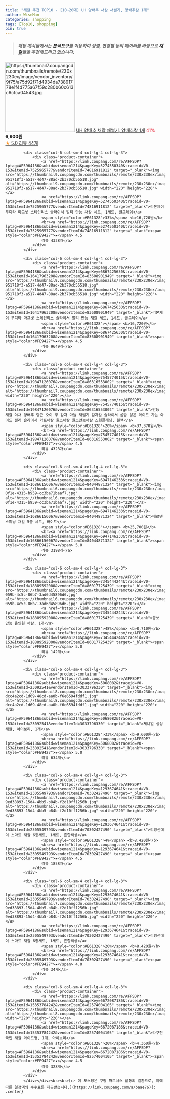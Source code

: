 ```yaml
---
title: "채칼 추천 TOP10 - [10~20대] UH 양배추 채칼 채썰기, 양배추칼 1개"
author: WiseMan
categories: shopping
tags: [Top10, shopping]
pin: true
---
```


> ##### 해당 게시물에서는 [**분석도구**](https://itemscout.io/)를 이용하여 **성별**, **연령별** 등의 데이터를 바탕으로 [**채칼**](https://link.coupang.com/a/baae76)들을 추천해드리고 있습니다.
<div class="container"><div class="row">
            <div class="col-6 col-sm-4 col-lg-4 col-lg-3">
                <div class="product-container">
                    <a href="https://link.coupang.com/re/AFFSDP?lptag=AF5964186&subid=wiseman1214&pageKey=7720982759&traceid=V0-153&itemId=20721662174&vendorItemId=87792484320" target="_blank"><img src="https://thumbnail7.coupangcdn.com/thumbnails/remote/230x230ex/image/vendor_inventory/9f75/a75d92f71d4934da73891778e1f4d775a67f59c280b60c613c6cfca04543.jpg" alt="https://thumbnail7.coupangcdn.com/thumbnails/remote/230x230ex/image/vendor_inventory/9f75/a75d92f71d4934da73891778e1f4d775a67f59c280b60c613c6cfca04543.jpg" width="220" height="220"></a>
                    <a href="https://link.coupang.com/re/AFFSDP?lptag=AF5964186&subid=wiseman1214&pageKey=7720982759&traceid=V0-153&itemId=20721662174&vendorItemId=87792484320" target="_blank">UH 양배추 채칼 채썰기, 양배추칼 1개</a>
                    <span style="color:#E61328">41%</span> <b>6,900원</b>
                    <br><a href="https://link.coupang.com/re/AFFSDP?lptag=AF5964186&subid=wiseman1214&pageKey=7720982759&traceid=V0-153&itemId=20721662174&vendorItemId=87792484320" target="_blank"><span style="color:#FE9427">★</span> 5.0
                    리뷰 44개</a>
                </div>
            </div>
            
            <div class="col-6 col-sm-4 col-lg-4 col-lg-3">
                <div class="product-container">
                    <a href="https://link.coupang.com/re/AFFSDP?lptag=AF5964186&subid=wiseman1214&pageKey=5274550340&traceid=V0-153&itemId=7525965777&vendorItemId=74816911812" target="_blank"><img src="https://thumbnail9.coupangcdn.com/thumbnails/remote/230x230ex/image/retail/images/4287847503566309-951718f3-a517-4d47-88ad-2b370cb56518.jpg" alt="https://thumbnail9.coupangcdn.com/thumbnails/remote/230x230ex/image/retail/images/4287847503566309-951718f3-a517-4d47-88ad-2b370cb56518.jpg" width="220" height="220"></a>
                    <a href="https://link.coupang.com/re/AFFSDP?lptag=AF5964186&subid=wiseman1214&pageKey=5274550340&traceid=V0-153&itemId=7525965777&vendorItemId=74816911812" target="_blank">리본제이 무디타 마그넷 스테인리스 슬라이서 멀티 만능 채칼 세트, 1세트, 쿨그레이</a>
                    <span style="color:#E61328">33%</span> <b>16,720원</b>
                    <br><a href="https://link.coupang.com/re/AFFSDP?lptag=AF5964186&subid=wiseman1214&pageKey=5274550340&traceid=V0-153&itemId=7525965777&vendorItemId=74816911812" target="_blank"><span style="color:#FE9427">★</span> 4.5
                    리뷰 4328개</a>
                </div>
            </div>
            
            <div class="col-6 col-sm-4 col-lg-4 col-lg-3">
                <div class="product-container">
                    <a href="https://link.coupang.com/re/AFFSDP?lptag=AF5964186&subid=wiseman1214&pageKey=6867425630&traceid=V0-153&itemId=16417963208&vendorItemId=83608901949" target="_blank"><img src="https://thumbnail9.coupangcdn.com/thumbnails/remote/230x230ex/image/retail/images/4287847503566309-951718f3-a517-4d47-88ad-2b370cb56518.jpg" alt="https://thumbnail9.coupangcdn.com/thumbnails/remote/230x230ex/image/retail/images/4287847503566309-951718f3-a517-4d47-88ad-2b370cb56518.jpg" width="220" height="220"></a>
                    <a href="https://link.coupang.com/re/AFFSDP?lptag=AF5964186&subid=wiseman1214&pageKey=6867425630&traceid=V0-153&itemId=16417963208&vendorItemId=83608901949" target="_blank">리본제이 무디타 마그넷 스테인리스 슬라이서 멀티 만능 채칼 세트, 1세트, 쿨그레이</a>
                    <span style="color:#E61328"></span> <b>16,720원</b>
                    <br><a href="https://link.coupang.com/re/AFFSDP?lptag=AF5964186&subid=wiseman1214&pageKey=6867425630&traceid=V0-153&itemId=16417963208&vendorItemId=83608901949" target="_blank"><span style="color:#FE9427">★</span> 4.5
                    리뷰 9649개</a>
                </div>
            </div>
            
            <div class="col-6 col-sm-4 col-lg-4 col-lg-3">
                <div class="product-container">
                    <a href="https://link.coupang.com/re/AFFSDP?lptag=AF5964186&subid=wiseman1214&pageKey=7545774015&traceid=V0-153&itemId=19847126076&vendorItemId=86316553002" target="_blank"><img src="https://thumbnail7.coupangcdn.com/thumbnails/remote/230x230ex/image/vendor_inventory/7446/5ce2de88f03be43980885f2ef029fbe0e5e67d88c09e2cca41467c8ab389.jpg" alt="https://thumbnail7.coupangcdn.com/thumbnails/remote/230x230ex/image/vendor_inventory/7446/5ce2de88f03be43980885f2ef029fbe0e5e67d88c09e2cca41467c8ab389.jpg" width="220" height="220"></a>
                    <a href="https://link.coupang.com/re/AFFSDP?lptag=AF5964186&subid=wiseman1214&pageKey=7545774015&traceid=V0-153&itemId=19847126076&vendorItemId=86316553002" target="_blank">만능 채칼 야채 양배추 당근 오이 무 감자 마늘 채썰기 감자칼 슬라이서 쏨땀 얇은 와이드 가는 와이드 필러 슬라이서 카프채칼 원스채칼 원스만능채칼 스윗플래닛, 블랙</a>
                    <span style="color:#E61328">20%</span> <b>37,370원</b>
                    <br><a href="https://link.coupang.com/re/AFFSDP?lptag=AF5964186&subid=wiseman1214&pageKey=7545774015&traceid=V0-153&itemId=19847126076&vendorItemId=86316553002" target="_blank"><span style="color:#FE9427">★</span> 4.5
                    리뷰 4328개</a>
                </div>
            </div>
            
            <div class="col-6 col-sm-4 col-lg-4 col-lg-3">
                <div class="product-container">
                    <a href="https://link.coupang.com/re/AFFSDP?lptag=AF5964186&subid=wiseman1214&pageKey=6947146233&traceid=V0-153&itemId=16866156067&vendorItemId=84044871324" target="_blank"><img src="https://thumbnail6.coupangcdn.com/thumbnails/remote/230x230ex/image/retail/images/2022/11/25/11/1/6ae9977a-0f1e-4315-b959-cc3ba71baaf7.jpg" alt="https://thumbnail6.coupangcdn.com/thumbnails/remote/230x230ex/image/retail/images/2022/11/25/11/1/6ae9977a-0f1e-4315-b959-cc3ba71baaf7.jpg" width="220" height="220"></a>
                    <a href="https://link.coupang.com/re/AFFSDP?lptag=AF5964186&subid=wiseman1214&pageKey=6947146233&traceid=V0-153&itemId=16866156067&vendorItemId=84044871324" target="_blank">베르덴 스피닝 채칼 5종 세트, 화이트</a>
                    <span style="color:#E61328"></span> <b>25,700원</b>
                    <br><a href="https://link.coupang.com/re/AFFSDP?lptag=AF5964186&subid=wiseman1214&pageKey=6947146233&traceid=V0-153&itemId=16866156067&vendorItemId=84044871324" target="_blank"><span style="color:#FE9427">★</span> 5.0
                    리뷰 3198개</a>
                </div>
            </div>
            
            <div class="col-6 col-sm-4 col-lg-4 col-lg-3">
                <div class="product-container">
                    <a href="https://link.coupang.com/re/AFFSDP?lptag=AF5964186&subid=wiseman1214&pageKey=7345444244&traceid=V0-153&itemId=18889592000&vendorItemId=86017725439" target="_blank"><img src="https://thumbnail6.coupangcdn.com/thumbnails/remote/230x230ex/image/retail/images/2023/05/19/16/5/26bfe04f-059b-4c5c-86b7-3ad6d45896d6.jpg" alt="https://thumbnail6.coupangcdn.com/thumbnails/remote/230x230ex/image/retail/images/2023/05/19/16/5/26bfe04f-059b-4c5c-86b7-3ad6d45896d6.jpg" width="220" height="220"></a>
                    <a href="https://link.coupang.com/re/AFFSDP?lptag=AF5964186&subid=wiseman1214&pageKey=7345444244&traceid=V0-153&itemId=18889592000&vendorItemId=86017725439" target="_blank">꽁쏘 만능 올인원 채칼, 1개</a>
                    <span style="color:#E61328">48%</span> <b>8,710원</b>
                    <br><a href="https://link.coupang.com/re/AFFSDP?lptag=AF5964186&subid=wiseman1214&pageKey=7345444244&traceid=V0-153&itemId=18889592000&vendorItemId=86017725439" target="_blank"><span style="color:#FE9427">★</span> 5.0
                    리뷰 142개</a>
                </div>
            </div>
            
            <div class="col-6 col-sm-4 col-lg-4 col-lg-3">
                <div class="product-container">
                    <a href="https://link.coupang.com/re/AFFSDP?lptag=AF5964186&subid=wiseman1214&pageKey=5068082&traceid=V0-153&itemId=23092541&vendorItemId=3033796330" target="_blank"><img src="https://thumbnail8.coupangcdn.com/thumbnails/remote/230x230ex/image/retail/images/2631904069461464-dcc4a2cd-1d69-48cd-aa0b-f6e6594fddf1.jpg" alt="https://thumbnail8.coupangcdn.com/thumbnails/remote/230x230ex/image/retail/images/2631904069461464-dcc4a2cd-1d69-48cd-aa0b-f6e6594fddf1.jpg" width="220" height="220"></a>
                    <a href="https://link.coupang.com/re/AFFSDP?lptag=AF5964186&subid=wiseman1214&pageKey=5068082&traceid=V0-153&itemId=23092541&vendorItemId=3033796330" target="_blank">제니얼 싱싱 채칼, 아이보리, 1개</a>
                    <span style="color:#E61328">33%</span> <b>9,600원</b>
                    <br><a href="https://link.coupang.com/re/AFFSDP?lptag=AF5964186&subid=wiseman1214&pageKey=5068082&traceid=V0-153&itemId=23092541&vendorItemId=3033796330" target="_blank"><span style="color:#FE9427">★</span> 5.0
                    리뷰 634개</a>
                </div>
            </div>
            
            <div class="col-6 col-sm-4 col-lg-4 col-lg-3">
                <div class="product-container">
                    <a href="https://link.coupang.com/re/AFFSDP?lptag=AF5964186&subid=wiseman1214&pageKey=1293674641&traceid=V0-153&itemId=2305549793&vendorItemId=70302427490" target="_blank"><img src="https://thumbnail7.coupangcdn.com/thumbnails/remote/230x230ex/image/retail/images/1659417909440776-9ed38893-15d4-4bb5-b84b-f2d10ff1256b.jpg" alt="https://thumbnail7.coupangcdn.com/thumbnails/remote/230x230ex/image/retail/images/1659417909440776-9ed38893-15d4-4bb5-b84b-f2d10ff1256b.jpg" width="220" height="220"></a>
                    <a href="https://link.coupang.com/re/AFFSDP?lptag=AF5964186&subid=wiseman1214&pageKey=1293674641&traceid=V0-153&itemId=2305549793&vendorItemId=70302427490" target="_blank">리빙선데이 스마트 채칼 6종세트, 1세트, 혼합색상</a>
                    <span style="color:#E61328">4%</span> <b>8,420원</b>
                    <br><a href="https://link.coupang.com/re/AFFSDP?lptag=AF5964186&subid=wiseman1214&pageKey=1293674641&traceid=V0-153&itemId=2305549793&vendorItemId=70302427490" target="_blank"><span style="color:#FE9427">★</span> 4.5
                    리뷰 1858개</a>
                </div>
            </div>
            
            <div class="col-6 col-sm-4 col-lg-4 col-lg-3">
                <div class="product-container">
                    <a href="https://link.coupang.com/re/AFFSDP?lptag=AF5964186&subid=wiseman1214&pageKey=1293674641&traceid=V0-153&itemId=2305549793&vendorItemId=70302427490" target="_blank"><img src="https://thumbnail7.coupangcdn.com/thumbnails/remote/230x230ex/image/retail/images/1659417909440776-9ed38893-15d4-4bb5-b84b-f2d10ff1256b.jpg" alt="https://thumbnail7.coupangcdn.com/thumbnails/remote/230x230ex/image/retail/images/1659417909440776-9ed38893-15d4-4bb5-b84b-f2d10ff1256b.jpg" width="220" height="220"></a>
                    <a href="https://link.coupang.com/re/AFFSDP?lptag=AF5964186&subid=wiseman1214&pageKey=1293674641&traceid=V0-153&itemId=2305549793&vendorItemId=70302427490" target="_blank">리빙선데이 스마트 채칼 6종세트, 1세트, 혼합색상</a>
                    <span style="color:#E61328">20%</span> <b>8,420원</b>
                    <br><a href="https://link.coupang.com/re/AFFSDP?lptag=AF5964186&subid=wiseman1214&pageKey=1293674641&traceid=V0-153&itemId=2305549793&vendorItemId=70302427490" target="_blank"><span style="color:#FE9427">★</span> 4.0
                    리뷰 34개</a>
                </div>
            </div>
            
            <div class="col-6 col-sm-4 col-lg-4 col-lg-3">
                <div class="product-container">
                    <a href="https://link.coupang.com/re/AFFSDP?lptag=AF5964186&subid=wiseman1214&pageKey=6672087186&traceid=V0-153&itemId=15353784242&vendorItemId=82574004105" target="_blank"><img src="https://thumbnail8.coupangcdn.com/thumbnails/remote/230x230ex/image/rs_quotation_api/8bjqdniq/33ec06713c1f4eb8a3665d7a3655678a.jpg" alt="https://thumbnail8.coupangcdn.com/thumbnails/remote/230x230ex/image/rs_quotation_api/8bjqdniq/33ec06713c1f4eb8a3665d7a3655678a.jpg" width="220" height="220"></a>
                    <a href="https://link.coupang.com/re/AFFSDP?lptag=AF5964186&subid=wiseman1214&pageKey=6672087186&traceid=V0-153&itemId=15353784242&vendorItemId=82574004105" target="_blank">라쿠친 국민 채칼 와이드형, 1개, 아이보리</a>
                    <span style="color:#E61328">20%</span> <b>4,360원</b>
                    <br><a href="https://link.coupang.com/re/AFFSDP?lptag=AF5964186&subid=wiseman1214&pageKey=6672087186&traceid=V0-153&itemId=15353784242&vendorItemId=82574004105" target="_blank"><span style="color:#FE9427">★</span> 4.5
                    리뷰 328개</a>
                </div>
            </div>
            </div></div><br><br>[👉 이 포스팅은 쿠팡 파트너스 활동의 일환으로, 이에 따른 일정액의 수수료를 제공받습니다.](https://link.coupang.com/a/baae76){: .center}